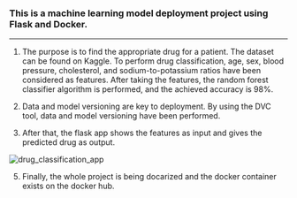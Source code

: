 ### This is a machine learning model deployment project using Flask and Docker. 
---

1. The purpose is to find the appropriate drug for a patient. The dataset can be found on Kaggle. To perform drug classification, age, sex, blood pressure, cholesterol, and sodium-to-potassium ratios have been considered as features. After taking the features, the random forest classifier algorithm is performed, and the achieved accuracy is 98%. 

2. Data and model versioning are key to deployment. By using the DVC tool, data and model versioning have been performed.

3. After that, the flask app shows the features as input and gives the predicted drug as output.

![drug_classification_app](https://github.com/user-attachments/assets/51357aae-434a-41a9-9125-021aa8ba89d1)


5. Finally, the whole project is being docarized and the docker container exists on the docker hub.

